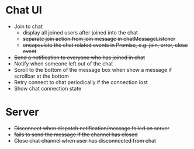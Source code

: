 # Chat UI
- Join to chat 
    - display all joined users after joined into the chat
    - ~~separate join action from join message in chatMessageListener~~
    - ~~encapsulate the chat related events in Promise, e.g: join, error, close event~~
- ~~Send a notification to everyone who has joined in chat~~
- Notify when someone left out of the chat
- Scroll to the bottom of the message box when show a message if scrollbar at the bottom
- Retry connect to chat periodically if the connection lost
- Show chat connection state


# Server
- ~~Disconnect when dispatch notification/message failed on server~~
- ~~fails to send the message if the channel has closed~~
- ~~Close chat channel when user has disconnected from chat~~

